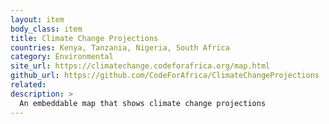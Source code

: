 ```yaml
---
layout: item
body_class: item
title: Climate Change Projections
countries: Kenya, Tanzania, Nigeria, South Africa
category: Environmental
site_url: https://climatechange.codeforafrica.org/map.html
github_url: https://github.com/CodeForAfrica/ClimateChangeProjections
related: 
description: >
  An embeddable map that shows climate change projections
---
```

